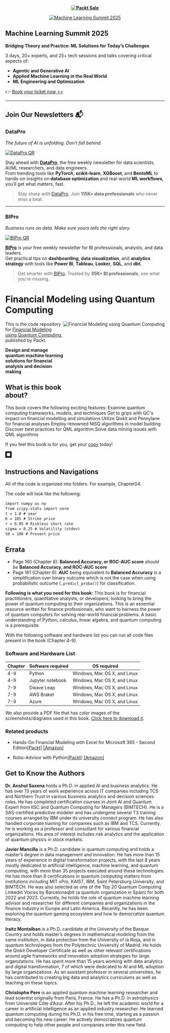 
<b><p align='center'>[![Packt Sale](https://static.packt-cdn.com/assets/images/packt+events/Improve_UX.png)](https://packt.link/algotradingpython)</p></b> 

<p align="center"><a href="https://packt.link/mlsumgh"><img src="https://static.packt-cdn.com/assets/images/ML Summit Banner v3 1200x627.png" alt="Machine Learning Summit 2025"/></a></p>

## Machine Learning Summit 2025
**Bridging Theory and Practice: ML Solutions for Today’s Challenges**

3 days, 20+ experts, and 25+ tech sessions and talks covering critical aspects of:
- **Agentic and Generative AI**
- **Applied Machine Learning in the Real World**
- **ML Engineering and Optimization**

👉 [Book your ticket now >>](https://packt.link/mlsumgh)

---

## Join Our Newsletters 📬

### DataPro  
*The future of AI is unfolding. Don’t fall behind.*

<p><a href="https://landing.packtpub.com/subscribe-datapronewsletter/?link_from_packtlink=yes"><img src="https://static.packt-cdn.com/assets/images/DataPro NL QR Code.png" alt="DataPro QR" width="150"/></a></p>

Stay ahead with [**DataPro**](https://landing.packtpub.com/subscribe-datapronewsletter/?link_from_packtlink=yes), the free weekly newsletter for data scientists, AI/ML researchers, and data engineers.  
From trending tools like **PyTorch**, **scikit-learn**, **XGBoost**, and **BentoML** to hands-on insights on **database optimization** and real-world **ML workflows**, you’ll get what matters, fast.

> Stay sharp with [DataPro](https://landing.packtpub.com/subscribe-datapronewsletter/?link_from_packtlink=yes). Join **115K+ data professionals** who never miss a beat.

---

### BIPro  
*Business runs on data. Make sure yours tells the right story.*

<p><a href="https://landing.packtpub.com/subscribe-bipro-newsletter/?link_from_packtlink=yes"><img src="https://static.packt-cdn.com/assets/images/BIPro NL QR Code.png" alt="BIPro QR" width="150"/></a></p>

[**BIPro**](https://landing.packtpub.com/subscribe-bipro-newsletter/?link_from_packtlink=yes) is your free weekly newsletter for BI professionals, analysts, and data leaders.  
Get practical tips on **dashboarding**, **data visualization**, and **analytics strategy** with tools like **Power BI**, **Tableau**, **Looker**, **SQL**, and **dbt**.

> Get smarter with [BIPro](https://landing.packtpub.com/subscribe-bipro-newsletter/?link_from_packtlink=yes). Trusted by **35K+ BI professionals**, see what you’re missing.

# Financial Modeling using Quantum Computing

<a href="https://www.amazon.com/Financial-Modeling-using-Quantum-Computing/dp/180461842X/ref=tmm_pap_swatch_0?_encoding=UTF8&qid=&sr=&utm_source=github&utm_medium=repository&utm_campaign=9781801810135"><img src="https://m.media-amazon.com/images/I/51FpwkcMPxL.jpg" alt="Financial Modeling using Quantum Computing" height="256px" align="right"></a>

This is the code repository for [Financial Modeling using Quantum Computing](https://www.amazon.com/Financial-Modeling-using-Quantum-Computing/dp/180461842X/ref=tmm_pap_swatch_0?_encoding=UTF8&qid=&sr=&utm_source=github&utm_medium=repository&utm_campaign=9781801810135), published by Packt.

**Design and manage quantum machine learning solutions for financial analysis and decision making**

## What is this book about?

This book covers the following exciting features:
Examine quantum computing frameworks, models, and techniques
Get to grips with QC's impact on financial modelling and simulations
Utilize Qiskit and Pennylane for financial analyses
Employ renowned NISQ algorithms in model building
Discover best practices for QML algorithm
Solve data mining issues with QML algorithms

If you feel this book is for you, get your [copy](https://www.amazon.com/dp/180461842X) today!

<a href="https://www.packtpub.com/?utm_source=github&utm_medium=banner&utm_campaign=GitHubBanner"><img src="https://raw.githubusercontent.com/PacktPublishing/GitHub/master/GitHub.png" 
alt="https://www.packtpub.com/" border="5" /></a>

## Instructions and Navigations
All of the code is organized into folders. For example, Chapter04.

The code will look like the following:
```
import numpy as np 
from scipy.stats import norm 
t = 1.0 # year 
K = 105 # Strike price 
r = 0.05 # Riskless short rate 
sigma = 0.25 # Volatility (stdev) 
S0 = 100 # Present price
```

## Errata

* Page 160 (Chapter 6): **Balanced Accuracy, or ROC-AUC score** _should be_ **Balanced Accuracy, and ROC-AUC score** 
* Page 161 (Chapter 6): **AUC** being equivalent to **Balanced Accuracy** is a simplification over binary outcome which is not the case when using probabilistic outcome (```.predict_proba()```) for classification.

**Following is what you need for this book:**
This book is for financial practitioners, quantitative analysts, or developers; looking to bring the power of quantum computing to their organizations. This is an essential resource written for finance professionals, who want to harness the power of quantum computers for solving real-world financial problems. A basic understanding of Python, calculus, linear algebra, and quantum computing is a prerequisite.

With the following software and hardware list you can run all code files present in the book (Chapter 4-9).
### Software and Hardware List
| Chapter | Software required | OS required |
| -------- | ------------------------------------ | ----------------------------------- |
| 4-9 | Python | Windows, Mac OS X, and Linux  |
| 4-9 | Jupyter notebook  | Windows, Mac OS X, and Linux  |
| 7-9 | Dwave Leap | Windows, Mac OS X, and Linux |
| 7-9 | AWS Braket | Windows, Mac OS X, and Linux  |
| 7-9 | Azure | Windows, Mac OS X, and Linux |


We also provide a PDF file that has color images of the screenshots/diagrams used in this book. [Click here to download it]( https://packt.link/1xxSu).

### Related products
* Hands-On Financial Modeling with Excel for Microsoft 365 - Second Edition[[Packt]](https://www.packtpub.com/product/hands-on-financial-modeling-with-excel-for-microsoft-365-second-edition/9781803231143?utm_source=github&utm_medium=repository&utm_campaign=9781803231143) [[Amazon]](https://www.amazon.com/dp/1803231149)

 
* Robo-Advisor with Python[[Packt]](https://www.packtpub.com/product/robo-advisor-with-python/9781801819695?utm_source=github&utm_medium=repository&utm_campaign=9781801819695) [[Amazon]](https://www.amazon.com/dp/1801819696)


## Get to Know the Authors
**Dr. Anshul Saxena**
holds a Ph.D. in applied AI and business analytics. He has over 13 years of work 
experience across IT companies including TCS and Northern Trust in various business analytics and 
decision sciences roles. He has completed certification courses in Joint AI and Quantum Expert from 
IISC and Quantum Computing for Managers (BIMTECH). He is a SAS-certified predictive modeler 
and has undergone several T3 training courses arranged by IBM under its university connect program. 
He has also handled corporate training for companies such as IBM and TCS. Currently, he is working 
as a professor and consultant for various financial organizations. His area of interest includes risk 
analytics and the application of quantum physics in stock markets.

**Javier Mancilla**
is a Ph.D. candidate in quantum computing and holds a master’s degree in data 
management and innovation. He has more than 15 years of experience in digital transformation 
projects, with the last 8 years mostly dedicated to artificial intelligence, machine learning, and 
quantum computing, with more than 35 projects executed around these technologies. He has more 
than 8 certifications in quantum computing matters from institutions including MIT xPro, KAIST, 
IBM, Saint Petersburg University, and BIMTECH. He was also selected as one of the Top 20 Quantum 
Computing Linkedin Voices by Barcelonaqbit (a quantum organization in Spain) for both 2022 and 
2023. Currently, he holds the role of quantum machine learning advisor and researcher for different 
companies and organizations in the finance industry in Europe and Latin America. Recently, he has 
been exploring the quantum gaming ecosystem and how to democratize quantum literacy.

**Iraitz Montalban**
is a Ph.D. candidate at the University of the Basque Country and holds master’s 
degrees in mathematical modeling from the same institution, in data protection from the University 
of la Rioja, and in quantum technologies from the Polytechnic University of Madrid. He holds the 
Qiskit Developer Certificate as well as other relevant certifications around agile frameworks and 
innovation adoption strategies for large organizations. He has spent more than 15 years working with 
data analytics and digital transformation, 7 of which were dedicated to AI and ML adoption by large 
organizations. As an assistant professor in several universities, he has contributed to creating big data 
and analytics curriculums as well as teaching on these topics.

**Christophe Pere**
is an applied quantum machine learning researcher and lead scientist originally 
from Paris, France. He has a Ph.D. in astrophysics from Université Côte d’Azur. After his Ph.D., he 
left the academic world for a career in artificial intelligence as an applied industry researcher. He 
learned quantum computing during his Ph.D. in his free time, starting as a passion and becoming 
his new career. He actively democratizes quantum computing to help other people and companies 
enter this new field.


